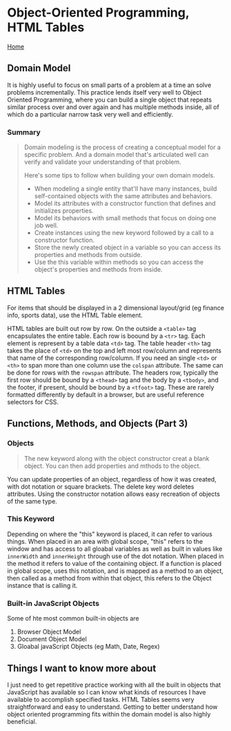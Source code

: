 # Object-Oriented Programming, HTML Tables

[Home](../index.md)

## Domain Model

It is highly useful to focus on small parts of a problem at a time an solve problems incrementally. This practice lends itself very well to Object Oriented Programming, where you can build a single object that repeats similar process over and over again and has multiple methods inside, all of which do a particular narrow task very well and efficiently.

### Summary

>Domain modeling is the process of creating a conceptual model for a specific problem. And a domain model that's articulated well can verify and validate your understanding of that problem.
>
>Here's some tips to follow when building your own domain models.
>
> - When modeling a single entity that'll have many instances, build self-contained objects with the same attributes and behaviors.
> - Model its attributes with a constructor function that defines and initializes properties.
> - Model its behaviors with small methods that focus on doing one job well.
> - Create instances using the new keyword followed by a call to a constructor function.
> - Store the newly created object in a variable so you can access its properties and methods from outside.
> - Use the this variable within methods so you can access the object's properties and methods from inside.

## HTML Tables

For items that should be displayed in a 2 dimensional layout/grid (eg finance info, sports data), use the HTML Table element.

HTML tables are built out row by row. On the outside a `<table>` tag encapsulates the entire table. Each row is boound by a `<tr>` tag. Each element is represent by a table data `<td>` tag. The table header `<th>` tag takes the place of `<td>` on the top and left most row/column and represents that name of the corresponding row/column. If you need an single `<td>` or `<th>` to span more than one column use the `colspan` attribute. The same can be done for rows with the `rowspan` attribute. The headers row, typically the first row should be bound by a `<thead>` tag and the body by a `<tbody>`, and the footer, if present, should be bound by a `<tfoot>` tag. These are rarely formatted differently by default in a browser, but are useful reference selectors for CSS.

## Functions, Methods, and Objects (Part 3)

### Objects

> The new keyword along with the object constructor creat a blank object. You can then add properties and mthods to the object.

You can update properties of an object, regardless of how it was created, with dot notation or square brackets. The delete key word deletes attributes. Using the constructor notation allows easy recreation of objects of the same type.

### This Keyword

Depending on where the "this" keyword is placed, it can refer to various things. When placed in an area with global scope, "this" refers to the window and has access to all gloabal variables as well as built in values like `innerWidth` and `innerHeight` through use of the dot notation. When placed in the method it refers to value of the containing object. If a function is placed in global scope, uses this notation, and is mapped as a method to an object, then called as a method from within that object, this refers to the Object instance that is calling it.

### Built-in JavaScript Objects

Some of hte most common built-in objects are

1. Browser Object Model
2. Document Object Model
3. Gloabal javaScript Objects (eg Math, Date, Regex)

## Things I want to know more about

I just need to get repetitive practice working with all the built in objects that JavaScript has available so I can know what kinds of resources I have available to accomplish specified tasks. HTML Tables seems very straightforward and easy to understand. Getting to better understand how object oriented programming fits within the domain model is also highly beneficial.
